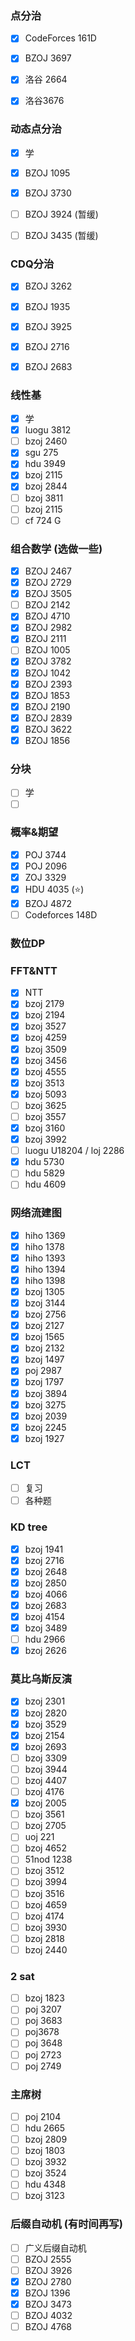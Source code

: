 ### 点分治

- [x] CodeForces 161D


- [x] BZOJ 3697
- [x] 洛谷 2664
- [x] 洛谷3676

### 动态点分治

- [x] 学

- [x] BZOJ 1095

- [x] BZOJ 3730

- [ ] BZOJ 3924 (暂缓)

- [ ] BZOJ 3435  (暂缓)

### CDQ分治

- [x] BZOJ 3262
- [x] BZOJ 1935
- [x] BZOJ 3925
- [x] BZOJ 2716
- [x] BZOJ 2683


### 线性基

- [x] 学
- [x] luogu 3812
- [ ] bzoj 2460
- [x] sgu 275
- [x] hdu 3949
- [x] bzoj 2115
- [x] bzoj 2844
- [ ] bzoj 3811
- [ ] bzoj 2115
- [ ] cf 724 G

### 组合数学 (选做一些)

- [x] BZOJ 2467
- [x] BZOJ  2729
- [x] BZOJ 3505
- [ ] BZOJ 2142
- [x] BZOJ 4710
- [x] BZOJ 2982
- [x] BZOJ 2111
- [ ] BZOJ 1005
- [x] BZOJ 3782
- [x] BZOJ 1042
- [x] BZOJ 2393
- [x] BZOJ 1853
- [x] BZOJ 2190
- [x] BZOJ 2839
- [x] BZOJ 3622
- [x] BZOJ 1856

### 分块

- [ ] 学
- [ ] ​
### 概率&期望

- [x] POJ 3744
- [x] POJ 2096
- [x] ZOJ 3329
- [x] HDU 4035 (⭐)
- [x] BZOJ 4872
- [ ] Codeforces 148D

### 数位DP

### FFT&NTT

- [x] NTT
- [x] bzoj 2179
- [x] bzoj 2194
- [x] bzoj 3527
- [x] bzoj 4259
- [x] bzoj 3509
- [x] bzoj 3456
- [x] bzoj 4555
- [x] bzoj 3513
- [x] bzoj 5093
- [ ] bzoj 3625
- [ ] bzoj 3557
- [x] bzoj 3160
- [x] bzoj 3992
- [ ] luogu U18204 / loj 2286
- [x] hdu 5730
- [ ] hdu 5829
- [ ] hdu 4609

### 网络流建图  

- [x] hiho 1369
- [x] hiho 1378
- [x] hiho 1393
- [x] hiho 1394
- [x] hiho 1398
- [x] bzoj 1305
- [x] bzoj 3144
- [x] bzoj 2756
- [x] bzoj 2127
- [x] bzoj 1565
- [x] bzoj 2132
- [x] bzoj 1497
- [x] poj 2987
- [x] bzoj 1797
- [x] bzoj 3894
- [x] bzoj 3275
- [x] bzoj 2039
- [x] bzoj 2245
- [x] bzoj 1927

### LCT

- [ ] 复习
- [ ] 各种题

### KD tree

- [x] bzoj 1941
- [x] bzoj 2716
- [x] bzoj 2648
- [x] bzoj 2850
- [x] bzoj 4066
- [x] bzoj 2683
- [x] bzoj 4154
- [x] bzoj 3489
- [ ] hdu 2966
- [x] bzoj 2626

### 莫比乌斯反演

- [x] bzoj 2301
- [x] bzoj 2820
- [x] bzoj 3529
- [x] bzoj 2154
- [x] bzoj 2693
- [ ] bzoj 3309
- [ ] bzoj 3944
- [ ] bzoj 4407
- [ ] bzoj 4176
- [x] bzoj 2005
- [ ] bzoj 3561
- [ ] bzoj 2705
- [ ] uoj 221
- [ ] bzoj 4652
- [ ] 51nod 1238
- [ ] bzoj 3512
- [ ] bzoj 3994
- [ ] bzoj 3516
- [ ] bzoj 4659
- [ ] bzoj 4174
- [ ] bzoj 3930
- [ ] bzoj 2818
- [ ] bzoj 2440

### 2 sat

- [ ] bzoj 1823
- [ ] poj 3207
- [ ] poj 3683
- [ ] poj3678
- [ ] poj 3648
- [ ] poj 2723
- [ ] poj 2749

### 主席树

- [ ] poj 2104
- [ ] hdu 2665
- [ ] bzoj 2809
- [ ] bzoj 1803
- [ ] bzoj 3932
- [ ] bzoj 3524
- [ ] hdu 4348
- [ ] bzoj 3123

### 后缀自动机 (有时间再写)

- [ ] 广义后缀自动机
- [ ] BZOJ 2555
- [ ] BZOJ 3926
- [x] BZOJ 2780
- [x] BZOJ 1396
- [x] BZOJ 3473
- [ ] BZOJ 4032
- [ ] BZOJ 4768
